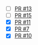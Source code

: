   - [ ] [PR #13](https://github.com/indexed-finance/sigma-core/pull/13)
  - [ ] [PR #15](https://github.com/indexed-finance/sigma-core/pull/15)
  - [x] [PR #11](https://github.com/indexed-finance/sigma-core/pull/11)
  - [x] [PR #7](https://github.com/indexed-finance/sigma-core/pull/7)
  - [x] [PR #10](https://github.com/indexed-finance/sigma-core/pull/10)